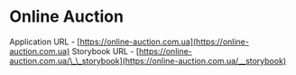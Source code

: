# Online Auction

Application URL - [https://online-auction.com.ua](https://online-auction.com.ua)
Storybook URL - [https://online-auction.com.ua/\_\_storybook](https://online-auction.com.ua/__storybook)
